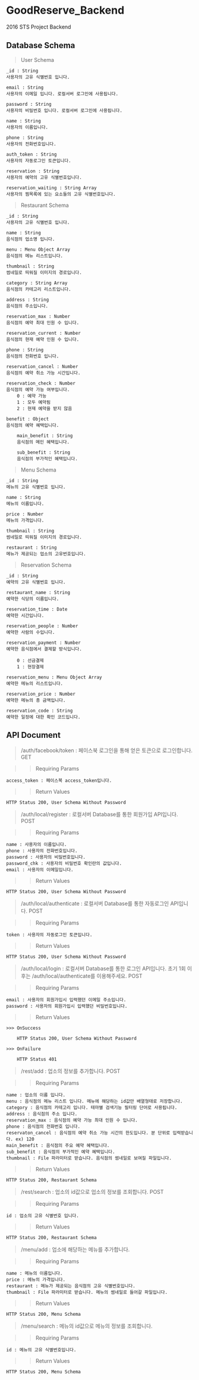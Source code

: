 # GoodReserve_Backend
2016 STS Project Backend

## Database Schema

> User Schema

    _id : String
    사용자의 고유 식별번호 입니다.
    
    email : String
    사용자의 이메일 입니다. 로컬서버 로그인에 사용됩니다.
    
    password : String
    사용자의 비밀번호 입니다. 로컬서버 로그인에 사용됩니다.
    
    name : String
    사용자의 이름입니다.
     
    phone : String
    사용자의 전화번호입니다.
    
    auth_token : String
    사용자의 자동로그인 토큰입니다.
    
    reservation : String
    사용자의 예약의 고유 식별번호입니다.
    
    reservation_waiting : String Array
    사용자의 찜목록에 있는 요소들의 고유 식별번호입니다.
    

> Restaurant Schema
    
    _id : String
    사용자의 고유 식별번호 입니다.
    
    name : String
    음식점의 업소명 입니다.
    
    menu : Menu Object Array
    음식점의 메뉴 리스트입니다.
    
    thumbnail : String
    썸네일로 띄워질 이미지의 경로입니다.
    
    category : String Array
    음식점의 카테고리 리스트입니다.
    
    address : String
    음식점의 주소입니다.
    
    reservation_max : Number
    음식점의 예약 최대 인원 수 입니다.
    
    reservation_current : Number
    음식점의 현재 예약 인원 수 입니다.
    
    phone : String
    음식점의 전화번호 입니다.
    
    reservation_cancel : Number
    음식점의 예약 취소 가능 시간입니다.
    
    reservation_check : Number
    음식점의 예약 가능 여부입니다.
        0 : 예약 가능
        1 : 모두 예약됨
        2 : 현재 예약을 받지 않음
    
    benefit : Object
    음식점의 예약 혜택입니다.
    
        main_benefit : String
        음식점의 메인 혜택입니다.
        
        sub_benefit : String
        음식점의 부가적인 혜택입니다.
        
        
    
    
> Menu Schema
    
    _id : String
    메뉴의 고유 식별번호 입니다.
    
    name : String
    메뉴의 이름입니다.
    
    price : Number
    메뉴의 가격입니다.
    
    thumbnail : String
    썸네일로 띄워질 이미지의 경로입니다.
    
    restaurant : String
    메뉴가 제공되는 업소의 고유번호입니다.
    

> Reservation Schema
    
    _id : String
    예약의 고유 식별번호 입니다.
    
    restaurant_name : String
    예약한 식당의 이름입니다.
    
    reservation_time : Date
    예약한 시간입니다.
    
    reservation_people : Number
    예약한 사람의 수입니다.
    
    reservation_payment : Number
    예약한 음식점에서 결제할 방식입니다.
    
        0 : 선금결제
        1 : 현장결제
        
    reservation_menu : Menu Object Array
    예약한 메뉴의 리스트입니다.
    
    reservation_price : Number
    예약한 메뉴의 총 금액입니다.
    
    reservation_code : String
    예약한 일정에 대한 확인 코드입니다.
    
    
    

## API Document

> /auth/facebook/token : 페이스북 로그인을 통해 얻은 토큰으로 로그인합니다. GET

>> Requiring Params

    access_token : 페이스북 access_token입니다.
    
>> Return Values
    
    HTTP Status 200, User Schema Without Password


> /auth/local/register : 로컬서버 Database를 통한 회원가입 API입니다. POST

>> Requiring Params

    name : 사용자의 이름입니다.
    phone : 사용자의 전화번호입니다.
    password : 사용자의 비밀번호입니다.
    password_chk : 사용자의 비밀번호 확인란의 값입니다.
    email : 사용자의 이메일입니다.
    
>> Return Values

    HTTP Status 200, User Schema Without Password


> /auth/local/authenticate : 로컬서버 Database를 통한 자동로그인 API입니다. POST

>> Requiring Params
    
    token : 사용자의 자동로그인 토큰입니다.
    
>> Return Values
    
    HTTP Status 200, User Schema Without Password


> /auth/local/login : 로컬서버 Database를 통한 로그인 API입니다. 초기 1회 이후는 /auth/local/authenticate를 이용해주세요. POST

>> Requiring Params

    email : 사용자의 회원가입시 입력했던 이메일 주소입니다.
    password : 사용자의 회원가입시 입력했던 비밀번호입니다.
    
>> Return Values

    >>> OnSuccess
    
        HTTP Status 200, User Schema Without Password
        
    >>> OnFailure
    
        HTTP Status 401
        

> /rest/add : 업소의 정보를 추가합니다. POST

>> Requiring Params

    name : 업소의 이름 입니다.
    menu : 음식점의 메뉴 리스트 입니다. 메뉴에 해당하는 id값만 배열형태로 저장합니다.
    category : 음식점의 카테고리 입니다. 테마별 검색기능 필터링 단어로 사용됩니다.
    address : 음식점의 주소 입니다.
    reservation_max : 음식점의 예약 가능 최대 인원 수 입니다.
    phone : 음식점의 전화번호 입니다.
    reservaton_cancel : 음식점의 예약 취소 가능 시간의 한도입니다. 분 단위로 입력받습니다. ex) 120
    main_benefit : 음식점의 주요 예약 혜택입니다.
    sub_benefit : 음식점의 부가적인 예약 혜택입니다.
    thumbnail : File 파라미터로 받습니다. 음식점의 썸네일로 보여질 파일입니다.
    
>> Return Values

    HTTP Status 200, Restaurant Schema
    
    
> /rest/search : 업소의 id값으로 업소의 정보를 조회합니다. POST

>> Requiring Params

    id : 업소의 고유 식별번호 입니다.
    
>> Return Values

    HTTP Status 200, Restaurant Schema


> /menu/add : 업소에 해당하는 메뉴를 추가합니다.

>> Requiring Params

    name : 메뉴의 이름입니다.
    price : 메뉴의 가격입니다.
    restaurant : 메뉴가 제공되는 음식점의 고유 식별번호입니다.
    thumbnail : File 파라미터로 받습니다. 메뉴의 썸네일로 들어갈 파일입니다.
    
>> Return Values

    HTTP Status 200, Menu Schema
    

> /menu/search : 메뉴의 id값으로 메뉴의 정보를 조회합니다.

>> Requiring Params

    id : 메뉴의 고유 식별번호입니다.
    
>> Return Values

    HTTP Status 200, Menu Schema